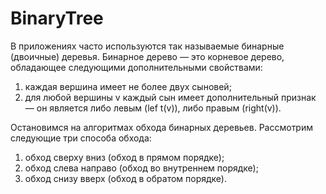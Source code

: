 # BinaryTree
В приложениях часто используются так называемые бинарные (двоичные) деревья. Бинарное дерево — это корневое дерево, обладающее
следующими дополнительными свойствами:
1) каждая вершина имеет не более двух сыновей;
2) для любой вершины v каждый сын имеет дополнительный признак
— он является либо левым (lef t(v)), либо правым (right(v)).

Остановимся на алгоритмах обхода бинарных деревьев. Рассмотрим
следующие три способа обхода:
1) обход сверху вниз (обход в прямом порядке);
2) обход слева направо (обход во внутреннем порядке);
3) обход снизу вверх (обход в обратом порядке).
